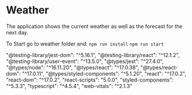 # Weather

The application shows the current weather as well as the forecast for the next day.

To Start go to weather folder and:
`npm run install`
`npm run start`

"@testing-library/jest-dom": "^5.16.1",
"@testing-library/react": "^12.1.2",
"@testing-library/user-event": "^13.5.0",
"@types/jest": "^27.4.0",
"@types/node": "^16.11.20",
"@types/react": "^17.0.38",
"@types/react-dom": "^17.0.11",
"@types/styled-components": "^5.1.20",
"react": "^17.0.2",
"react-dom": "^17.0.2",
"react-scripts": "5.0.0",
"styled-components": "^5.3.3",
"typescript": "^4.5.4",
"web-vitals": "^2.1.3"
